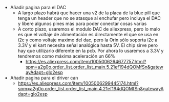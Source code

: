 - Añadir pagina para el DAC
    - A largo plazo habrá que hacer una v2 de la placa de la blue pill que tenga un header que no se atasque al enchufar pero incluya el DAC y libere algunos pines más para poder conectar cosas varias
    - A corto plazo, usaremos el modulo DAC de aliexpress, pero lo malo es que el voltaje de alimentación es directamente el que se usa en i2c y como voltaje maximo del dac, pero la Orin sólo soporta i2c a 3.3V y el kart necesita señal analógica hasta 5V. El chip sirve pero hay que utilizarlo diferente en la pcb. Por ahora lo usaremos a 3.3V y tendremos como máxima aceleración un 66%
        - https://es.aliexpress.com/item/1005006264677757.html?spm=a2g0o.order_list.order_list_main.5.21ef194dQOMfSn&gatewayAdapt=glo2esp
- Añadir pagina para el driver can
    - https://es.aliexpress.com/item/1005006299445174.html?spm=a2g0o.order_list.order_list_main.4.21ef194dQOMfSn&gatewayAdapt=glo2esp